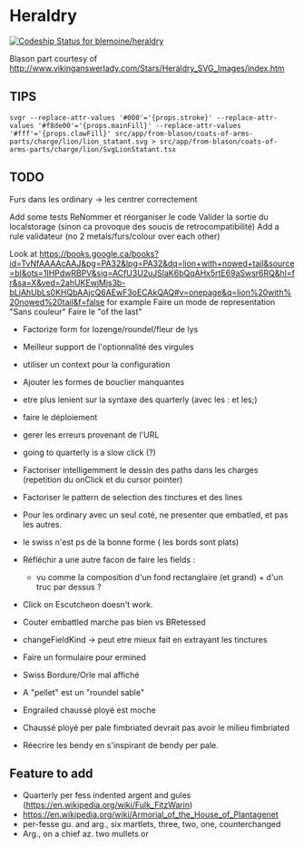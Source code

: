 Heraldry
===

[![Codeship Status for blemoine/heraldry](https://app.codeship.com/projects/8efc2da0-cb94-0137-c8d2-0aa57463eff0/status?branch=master)](https://app.codeship.com/projects/368137)


Blason part courtesy of http://www.vikinganswerlady.com/Stars/Heraldry_SVG_Images/index.htm

## TIPS

```
svgr --replace-attr-values '#000'='{props.stroke}' --replace-attr-values '#f8de00'='{props.mainFill}' --replace-attr-values '#fff'='{props.clawFill}' src/app/from-blason/coats-of-arms-parts/charge/lion/lion_statant.svg > src/app/from-blason/coats-of-arms-parts/charge/lion/SvgLionStatant.tsx
```

## TODO

Furs dans les ordinary -> les centrer correctement

Add some tests
ReNommer et réorganiser le code
Valider la sortie du localstorage (sinon ca provoque des soucis de retrocompatibilité)
Add a rule validateur (no 2 metals/furs/colour over each other)

Look at https://books.google.ca/books?id=TvNfAAAAcAAJ&pg=PA32&lpg=PA32&dq=lion+with+nowed+tail&source=bl&ots=1IHPdwRBPV&sig=ACfU3U2uJSlaK6bQqAHx5rtE69aSwsr6RQ&hl=fr&sa=X&ved=2ahUKEwjMjs3b-bLjAhUbLs0KHQbAAjcQ6AEwF3oECAkQAQ#v=onepage&q=lion%20with%20nowed%20tail&f=false for example
Faire un mode de representation "Sans couleur"
Faire le "of the last"

- Factorize form for lozenge/roundel/fleur de lys

- Meilleur support de l'optionnalité des virgules
- utiliser un context pour la configuration
- Ajouter les formes de bouclier manquantes
- etre plus lenient sur la syntaxe des quarterly (avec les : et les;)
- faire le déploiement
- gerer les erreurs provenant de l'URL
- going to quarterly is a slow click (?)
- Factoriser intelligemment le dessin des paths dans les charges (repetition du onClick et du cursor pointer)
- Factoriser le pattern de selection des tinctures et des lines
- Pour les ordinary avec un seul coté, ne presenter que embatled, et pas les autres.
- le swiss n'est ps de la bonne forme ( les bords sont plats)
- Réfléchir a une autre facon de faire les fields :
    * vu comme la composition d'un fond rectanglaire (et grand) + d'un truc par dessus ? 
- Click on Escutcheon doesn't work. 
- Couter embattled marche pas bien vs BRetessed
- changeFieldKind -> peut etre mieux fait en extrayant les tinctures
- Faire un formulaire pour ermined
- Swiss Bordure/Orle mal affiché
- A "pellet" est un "roundel sable"
- Engrailed chaussé ployé est moche
- Chaussé ployé per pale fimbriated devrait pas avoir le milieu fimbriated
- Réecrire les bendy en s'inspirant de bendy per pale.


## Feature to add

- Quarterly per fess indented argent and gules (https://en.wikipedia.org/wiki/Fulk_FitzWarin)
- https://en.wikipedia.org/wiki/Armorial_of_the_House_of_Plantagenet
- per-fesse gu. and arg., six martlets, three, two, one, counterchanged
- Arg., on a chief az. two mullets or

